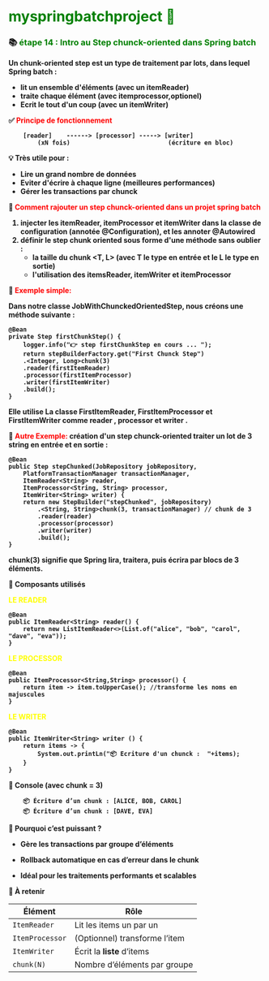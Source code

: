 # <font color=green> myspringbatchproject 🎯 </font>

<b>

### 📚 <font color=green> étape 14 : Intro au Step chunck-oriented dans Spring batch </font>

Un chunk-oriented step est un type de traitement par lots, dans lequel Spring batch :

* lit un ensemble d'éléments (avec un itemReader)
* traite chaque élément (avec itemprocessor,optionel)
* Ecrit le tout d'un coup (avec un itemWriter)


✅ <font color=red> Principe de fonctionnement </font>

        [reader]    ------> [processor] -----> [writer]
            (xN fois)                           (écriture en bloc)


💡 Très utile pour :

* Lire un grand nombre de données 
* Eviter d'écrire à chaque ligne (meilleures performances)
* Gérer les transactions par chunck


🧠 <font color=red> Comment rajouter un step chunck-oriented dans un projet spring batch </font>

1. injecter les itemReader, itemProcessor et itemWriter dans la classe de configuration (annotée @Configuration), et les annoter @Autowired 
2. définir le step chunk oriented sous forme d'une méthode sans oublier : 
    * la taille du chunk <T, L> (avec T le type en entrée et le L le type en sortie)
    * l'utilisation des itemsReader, itemWriter et itemProcessor 

🧪 <font color=red> Exemple simple: </font>

Dans notre classe JobWithChunckedOrientedStep, nous créons une méthode suivante : 


    @Bean
    private Step firstChunkStep() {
        logger.info("👉 step firstChunkStep en cours ... ");
        return stepBuilderFactory.get("First Chunck Step")
        .<Integer, Long>chunk(3)
        .reader(firstItemReader)
        .processor(firstItemProcessor)
        .writer(firstItemWriter)
        .build();
    }

Elle utilise La classe FirstItemReader, FirstItemProcessor et FirstItemWriter comme reader , processor et writer .

🧪 <font color=red>Autre Exemple: </font> création d'un step chunck-oriented traiter un lot de 3 string en entrée et en sortie :


    @Bean
    public Step stepChunked(JobRepository jobRepository,
        PlatformTransactionManager transactionManager,
        ItemReader<String> reader,
        ItemProcessor<String, String> processor,
        ItemWriter<String> writer) {
        return new StepBuilder("stepChunked", jobRepository)
            .<String, String>chunk(3, transactionManager) // chunk de 3
            .reader(reader)
            .processor(processor)
            .writer(writer)
            .build();
    }

chunk(3) signifie que Spring lira, traitera, puis écrira par blocs de 3 éléments.

🔹 Composants utilisés

<font color=yellow> LE READER </font>

    @Bean
    public ItemReader<String> reader() {
        return new ListItemReader<>(List.of("alice", "bob", "carol", "dave", "eva"));
    }


<font color=yellow> LE PROCESSOR </font>

    @Bean
    public ItemProcessor<String,String> processor() {
        return item -> item.toUpperCase(); //transforme les noms en majuscules
    }

<font color=yellow> LE WRITER </font>

    @Bean
    public ItemWriter<String> writer () {
        return items -> {
            System.out.printLn("📦 Ecriture d'un chunck :  "+items);
        }
    }

🧾 Console (avec chunk = 3)

        📦 Écriture d’un chunk : [ALICE, BOB, CAROL]
        📦 Écriture d’un chunk : [DAVE, EVA]


🧠 Pourquoi c’est puissant ?

* Gère les transactions par groupe d’éléments

* Rollback automatique en cas d’erreur dans le chunk

* Idéal pour les traitements performants et scalables


📌 À retenir

| Élément         | Rôle                          |
|-----------------|-------------------------------|
| `ItemReader`    | Lit les items un par un       |
| `ItemProcessor` | (Optionnel) transforme l’item |
| `ItemWriter`    | Écrit la **liste** d’items    |
| `chunk(N)`      | Nombre d’éléments par groupe  |
